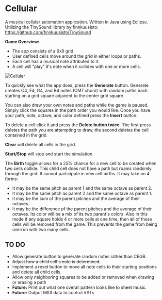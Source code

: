 # Cellular
A musical cellular automation application. Written in Java using Eclipse. Utilizing the TinySound library by finnkuusisto: https://github.com/finnkuusisto/TinySound


**Game Overview:**
* The app consists of a 9x9 grid.
* User defined cells move around the grid in either loops or paths.
* Each cell has a musical note attributed to it.
* A cell will "play" it's note when it collides with one or more cells.


![Cellular](http://i.imgur.com/4yVcap3.png)

To quickly see what the app does, press the **Generate** button. Generate creates C4, E4, G4, and B4 notes (CM7 chord) with random paths each starting on a grid square adjacent to the center grid square.

You can also draw your own notes and paths while the game is paused. Simply click the squares in the path order you would like. Once you have your path, note, octave, and color defined press the **Insert** button.

To delete a cell click it and press the **Delete button twice**. The first press deletes the path you are attempting to draw, the second deletes the cell contained in the grid. 

**Clear** will delete all cells in the grid.

**Start/Stop** will stop and start the simulation.

The **Birth** toggle allows for a 25% chance for a new cell to be created when two cells collide. This child cell does not have a path but roams randomly through the grid. It cannot participate in new cell births. It may take on 4 forms:
* It may be the same pitch as parent 1 and the same octave as parent 2.
* It may be the same pitch as parent 2 and the same octave as parent 1.
* It may be the sum of the parent pitches and the average of their octaves.
* It may be the difference pf the parent pitches and the average of their octaves.
Its color will be a mix of its two parent's colors. Also in this mode if any square holds 4 or more cells at one time, then all of those cells will be removed from the game. This prevents the game from being overrun with two many cells.


## TO DO
* Allow generate button to generate random notes rather than CEGB.
* ~~Adjust how a child cell's note is determined.~~
* Implement a reset button to move all note cells to their starting positions and delete all child cells.
* Allow only neighboring squares to be added or removed when drawing or erasing a path
* **Future:** Print out what one overall pattern looks like to sheet music.
* **Future:** Output MIDI data to control VSTs


